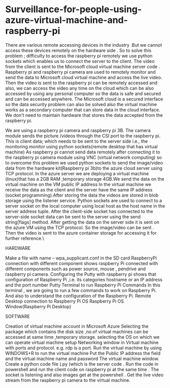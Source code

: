 # Surveillance-for-people-using-azure-virtual-machine-and-raspberry-pi
There are various remote accessing devices in the industry .But we cannot access these devices remotely on the hardware side .
So to solve this problem ; difficulty to access the raspberry pi remotely we use python sockets which enables us to connect the server to the client. 
The video from the client is sent to the Microsoft cloud virtual machine server code .
Raspberry pi and raspberry pi camera are used to remotely monitor and send the data to Microsoft cloud virtual machine and access the live video. 
Then the video is sent to the raspberry pi can be remotely accessed and also, we can access the video any time on the cloud which can be also accessed by using any personal computer so the data is safe and secured and can be accessed anywhere. 
The Microsoft cloud is a secured interface so the data security problem can also be solved also the virtual machine works as a secondary computer that can store data in the cloud interface. 
We don't need to maintain hardware that stores the data accepted from the raspberry pi.

We are using a raspberry pi camera and raspberry pi 3B. 
The camera module sends the picture /videos through the CSI port to the raspberry pi.
This is client data; which needs to be sent to the server side i.e., the monitoring monitor using python sockets(remote desktop that has virtual machine)
As raspberry pi cannot send data remotely after connecting it to the raspberry pi camera module using VNC (virtual network computing) so to overcome this problem we used python sockets to send the image/video data from the hardware kit(Raspberry pi 3b)to the azure cloud server using TCP protocol.
In the azure server we are deploying a virtual machine (linux)that has a 2GB RAM ,temporary storage 4GB.We send the data on the virtual machine on the VM public IP address
In the virtual machine we receive the data as the client and the server have the same IP address (socket programming).After storing the data the videos are stored in blob storage using the listener service.
Python sockets are used to connect to a server socket on the local computer using local host as the host name in the server address tuple. 
After the client-side socket has connected to the server-side socket data can be sent to the server using the send string[flags] method.
After getting the data on the server side it is sent on the azure VM using the TCP protocol.
So the image/video can be sent . Then the video is sent to the azure container storage for accessing it for further reference.\

HARDWARE

Make a file with name – wpa_supplicant.conf in the SD card 
RaspberryPi connection with different component
shows raspberry Pi connected with different components such as power source, mouse , pendrive and raspberry pi camera.
Configuring the Putty with raspberry pi
shows that configuration of Raspberry Pi ,i.e. its categories hostname or an IP address and the port number
Putty Terminal to run Raspberry Pi Commands
In this terminal , we are going to run a few commands to work on Raspberry Pi. And also to understand the configuration of the Raspberry Pi.
Remote Desktop connection to Raspberry Pi OS
Raspberry Pi OS Window(Raspberry Pi Desktop)

SOFTWARE

Creation of virtual machine account in Microsoft Azure
Selecting the package which contains the disk size ,no.of virtual machines can be accessed at same time ,temporary storage.
selecting the OS on which we can operate
virtual machine setup
Networking window in Virtual machine with ports and protocol. e.g. rdp is a port.
Run the virtual machine by using WINDOWS+R to run the virtual machine
Put the Public IP address the field and the virtual machine name and password
The virtual machine window.
Create a python code file (.py )which is the server code .
Run the code in powershell and run the client code on raspberry pi at the same time .
The socket is listening and also images get at the powershell .
Get the live video stream from the raspberry pi camera to the virtual machine.

